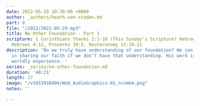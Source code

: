 ```yaml
---
date: 2022-05-29 10:30:00 +0000
author: _authors/heath-van-staden.md
part: 8
file: "/2022/2022-05-29.mp3"
title: No Other Foundation - Part 1
scripture: 1 Corinthians thanks 2:1-16 (This Sunday's Scripture) Hebrews 10:24-25,
  Hebrews 4:12, Proverbs 30:5, Deuteronomy 11:18-21
description: 'Do we truly have understanding of our foundation? We can’t be effective
  in sharing our faith if we don’t have that understanding. His word is more than
  worldly experience. '
series: _series/no-other-foundation.md
duration: '40:21'
length: 17
image: "/v1653910404/Web_AudioGraphics-01_ncxmkm.png"
notes: ''

---
```

